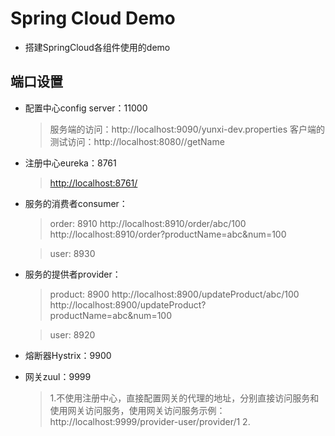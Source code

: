 # Spring Cloud Demo
* 搭建SpringCloud各组件使用的demo

## 端口设置
* 配置中心config server：11000
    > 服务端的访问：http://localhost:9090/yunxi-dev.properties
    > 客户端的测试访问：http://localhost:8080//getName
* 注册中心eureka：8761
    > [http://localhost:8761/](http://localhost:8761/)
* 服务的消费者consumer：
    > order: 8910
    > http://localhost:8910/order/abc/100
    > http://localhost:8910/order?productName=abc&num=100
    
    > user: 8930
* 服务的提供者provider：
    > product: 8900
    > http://localhost:8900/updateProduct/abc/100
    > http://localhost:8900/updateProduct?productName=abc&num=100
    
    >user: 8920
    
* 熔断器Hystrix：9900
    > 

* 网关zuul：9999
    > 1.不使用注册中心，直接配置网关的代理的地址，分别直接访问服务和使用网关访问服务，使用网关访问服务示例：http://localhost:9999/provider-user/provider/1
    > 2.




